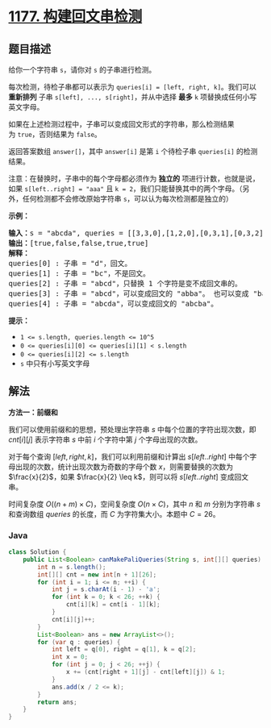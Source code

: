 # [1177. 构建回文串检测](https://leetcode.cn/problems/can-make-palindrome-from-substring)

## 题目描述

<p>给你一个字符串&nbsp;<code>s</code>，请你对&nbsp;<code>s</code>&nbsp;的子串进行检测。</p>

<p>每次检测，待检子串都可以表示为&nbsp;<code>queries[i] = [left, right, k]</code>。我们可以 <strong>重新排列</strong> 子串&nbsp;<code>s[left], ..., s[right]</code>，并从中选择 <strong>最多</strong> <code>k</code>&nbsp;项替换成任何小写英文字母。&nbsp;</p>

<p>如果在上述检测过程中，子串可以变成回文形式的字符串，那么检测结果为&nbsp;<code>true</code>，否则结果为&nbsp;<code>false</code>。</p>

<p>返回答案数组&nbsp;<code>answer[]</code>，其中&nbsp;<code>answer[i]</code>&nbsp;是第&nbsp;<code>i</code>&nbsp;个待检子串&nbsp;<code>queries[i]</code>&nbsp;的检测结果。</p>

<p>注意：在替换时，子串中的每个字母都必须作为 <strong>独立的</strong> 项进行计数，也就是说，如果&nbsp;<code>s[left..right] = &quot;aaa&quot;</code>&nbsp;且&nbsp;<code>k = 2</code>，我们只能替换其中的两个字母。（另外，任何检测都不会修改原始字符串 <code>s</code>，可以认为每次检测都是独立的）</p>

<p><strong>示例：</strong></p>

<pre><strong>输入：</strong>s = &quot;abcda&quot;, queries = [[3,3,0],[1,2,0],[0,3,1],[0,3,2],[0,4,1]]
<strong>输出：</strong>[true,false,false,true,true]
<strong>解释：</strong>
queries[0] : 子串 = &quot;d&quot;，回文。
queries[1] :&nbsp;子串 = &quot;bc&quot;，不是回文。
queries[2] :&nbsp;子串 = &quot;abcd&quot;，只替换 1 个字符是变不成回文串的。
queries[3] :&nbsp;子串 = &quot;abcd&quot;，可以变成回文的 &quot;abba&quot;。 也可以变成 &quot;baab&quot;，先重新排序变成 &quot;bacd&quot;，然后把 &quot;cd&quot; 替换为 &quot;ab&quot;。
queries[4] :&nbsp;子串 = &quot;abcda&quot;，可以变成回文的 &quot;abcba&quot;。
</pre>

<p><strong>提示：</strong></p>

<ul>
	<li><code>1 &lt;= s.length,&nbsp;queries.length&nbsp;&lt;= 10^5</code></li>
	<li><code>0 &lt;= queries[i][0] &lt;= queries[i][1] &lt;&nbsp;s.length</code></li>
	<li><code>0 &lt;= queries[i][2] &lt;= s.length</code></li>
	<li><code>s</code> 中只有小写英文字母</li>
</ul>

## 解法

**方法一：前缀和**

我们可以使用前缀和的思想，预处理出字符串 $s$ 中每个位置的字符出现次数，即 $cnt[i][j]$ 表示字符串 $s$ 中前 $i$ 个字符中第 $j$ 个字母出现的次数。

对于每个查询 $[left, right, k]$，我们可以利用前缀和计算出 $s[left..right]$ 中每个字母出现的次数，统计出现次数为奇数的字母个数 $x$，则需要替换的次数为 $\frac{x}{2}$，如果 $\frac{x}{2} \leq k$，则可以将 $s[left..right]$ 变成回文串。

时间复杂度 $O((n + m) \times C)$，空间复杂度 $O(n \times C)$，其中 $n$ 和 $m$ 分别为字符串 $s$ 和查询数组 $queries$ 的长度，而 $C$ 为字符集大小。本题中 $C = 26$。

### **Java**

```java
class Solution {
    public List<Boolean> canMakePaliQueries(String s, int[][] queries) {
        int n = s.length();
        int[][] cnt = new int[n + 1][26];
        for (int i = 1; i <= n; ++i) {
            int j = s.charAt(i - 1) - 'a';
            for (int k = 0; k < 26; ++k) {
                cnt[i][k] = cnt[i - 1][k];
            }
            cnt[i][j]++;
        }
        List<Boolean> ans = new ArrayList<>();
        for (var q : queries) {
            int left = q[0], right = q[1], k = q[2];
            int x = 0;
            for (int j = 0; j < 26; ++j) {
                x += (cnt[right + 1][j] - cnt[left][j]) & 1;
            }
            ans.add(x / 2 <= k);
        }
        return ans;
    }
}
```
